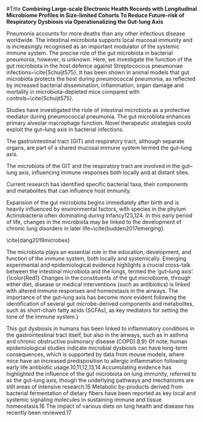 #Title
**Combining Large-scale  Electronic Health Records  with  Longitudinal Microbiome Profiles in Size-limited Cohorts To Reduce Future-risk of Respiratory Dysbiosis via Operationalizing the  Gut-lung Axis**

Pneumonia accounts for more deaths than any other infectious disease worldwide. The intestinal microbiota supports local mucosal immunity and is increasingly recognised as an important modulator of the systemic immune system. The precise role of the gut microbiota in bacterial pneumonia, however, is unknown. Here, we investigate the function of the gut microbiota in the host defence against Streptococcus pneumoniae infections~\cite{Schuijt575}.
It has been shown in animal models that gut microbiota protects the host during pneumococcal pneumonia, as reflected by increased bacterial dissemination, inflammation, organ damage and mortality in microbiota-depleted mice compared with controls~\cite{Schuijt575}. 

Studies have investigated the riole of intestinal microbiota as a protective mediator during pneumococcal pneumonia. The gut microbiota enhances primary alveolar macrophage function. Novel therapeutic strategies could exploit the gut–lung axis in bacterial infections.

The gastrointestinal tract (GIT) and respiratory tract, although separate organs, are part of a shared mucosal immune system termed the gut–lung axis.

The microbiota of the GIT and the respiratory tract are involved in the gut–lung axis, influencing immune responses both locally and at distant sites.

Current research has identified specific bacterial taxa, their components and metabolites that can influence host immunity.

 Expansion of the gut microbiota begins immediately after birth and is heavily influenced by environmental factors, with species in the phylum Actinobacteria often dominating during infancy123,124. In this early period of life, changes in the microbiota may be linked to the development of chronic lung disorders in later life~\cite{budden2017emerging}.
 
 \cite{dang2019microbes}
 
 The microbiota plays an essential role in the education, development, and function of the immune system, both locally and systemically. Emerging experimental and epidemiological evidence highlights a crucial cross-talk between the intestinal microbiota and the lungs, termed the ‘gut–lung axis’. {\color{Red1} Changes in the constituents of the gut microbiome, through either diet, disease or medical interventions (such as antibiotics) is linked with altered immune responses and homeostasis in the airways. The importance of the gut–lung axis has become more evident following the identification of several gut microbe-derived components and metabolites, such as short-chain fatty acids (SCFAs), as key mediators for setting the tone of the immune system.}
 
 
 This gut dysbiosis in humans has been linked to inflammatory conditions in the gastrointestinal tract itself, but also in the airways, such as in asthma and chronic obstructive pulmonary disease (COPD).8,9} Of note, human epidemiological studies indicate microbial dysbiosis can have long-term consequences, which is supported by data from mouse models, where mice have an increased predisposition to allergic inflammation following early life antibiotic usage.10,11,12,13,14 Accumulating evidence has highlighted the influence of the gut microbiota on lung immunity, referred to as the gut–lung axis, though the underlying pathways and mechanisms are still areas of intensive research.15 Metabolic by-products derived from bacterial fermentation of dietary fibers have been reported as key local and systemic signaling molecules in sustaining immune and tissue homeostasis.16 The impact of various diets on lung health and disease has recently been reviewed.17